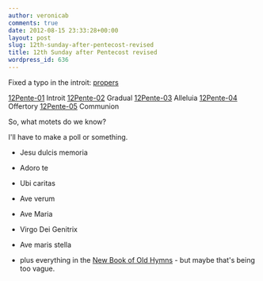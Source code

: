 ```yaml
---
author: veronicab
comments: true
date: 2012-08-15 23:33:28+00:00
layout: post
slug: 12th-sunday-after-pentecost-revised
title: 12th Sunday after Pentecost revised
wordpress_id: 636
---
```


Fixed a typo in the introit:
[propers](http://repleatur.net/wp-content/uploads/2012/08/propers7.pdf)

[12Pente-01](http://repleatur.net/wp-content/uploads/2012/08/12Pente-01.mp3) Introit
[12Pente-02](http://repleatur.net/wp-content/uploads/2012/08/12Pente-02.mp3) Gradual
[12Pente-03](http://repleatur.net/wp-content/uploads/2012/08/12Pente-03.mp3) Alleluia
[12Pente-04](http://repleatur.net/wp-content/uploads/2012/08/12Pente-04.mp3) Offertory
[12Pente-05](http://repleatur.net/wp-content/uploads/2012/08/12Pente-05.mp3) Communion

So, what motets do we know?

I'll have to make a poll or something.




	
  * Jesu dulcis memoria

	
  * Adoro te

	
  * Ubi caritas

	
  * Ave verum

	
  * Ave Maria

	
  * Virgo Dei Genitrix

	
  * Ave maris stella

	
  * plus everything in the [New Book of Old Hymns](http://brandt.id.au/music/hymnbook/) - but maybe that's being too vague.





